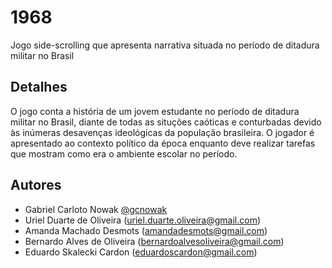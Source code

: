 
# 1968

Jogo side-scrolling que apresenta narrativa situada no período de ditadura militar no Brasil
 

## Detalhes

O jogo conta a história de um jovem estudante no período de ditadura militar no Brasil, diante de todas as situções caóticas e conturbadas devido às inúmeras desavenças ideológicas da população brasileira. O jogador é apresentado ao contexto político da época enquanto deve realizar tarefas que mostram como era o ambiente escolar no período.



## Autores

- Gabriel Carloto Nowak [@gcnowak](https://www.github.com/ga3loko)
- Uriel Duarte de Oliveira (uriel.duarte.oliveira@gmail.com)
- Amanda Machado Desmots (amandadesmots@gmail.com)
- Bernardo Alves de Oliveira (bernardoalvesoliveira@gmail.com)
- Eduardo Skalecki Cardon (eduardoscardon@gmail.com)

